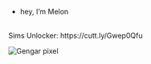 - hey, I’m Melon
<br>
Sims Unlocker: https://cutt.ly/Gwep0Qfu
<br>




![Gengar pixel](https://user-images.githubusercontent.com/61595428/142208395-57ac45fe-a4b3-4d54-b3c8-4aef2d641f52.gif)


